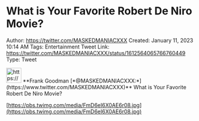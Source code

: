# What is Your Favorite Robert De Niro Movie?

Author: https://twitter.com/MASKEDMANIACXXX
Created: January 11, 2023 10:14 AM
Tags: Entertainment
Tweet Link: https://twitter.com/MASKEDMANIACXXX/status/1612564065766760449
Type: Tweet

<aside>
<img src="https://pbs.twimg.com/profile_images/1351196168466944002/stBR2_UX_400x400.jpg" alt="https://pbs.twimg.com/profile_images/1351196168466944002/stBR2_UX_400x400.jpg" width="40px" /> **Frank Goodman [*@MASKEDMANIACXXX:*](https://www.twitter.com/MASKEDMANIACXXX)**
What is Your Favorite Robert De Niro Movie?

[https://pbs.twimg.com/media/FmD6eI6X0AE6r08.jpg](https://pbs.twimg.com/media/FmD6eI6X0AE6r08.jpg)

</aside>